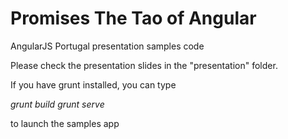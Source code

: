 Promises
The Tao of Angular
==============
AngularJS Portugal
presentation samples code

Please check the presentation slides in the "presentation" folder.

If you have grunt installed, you can type

*grunt build*
*grunt serve*

to launch the samples app
